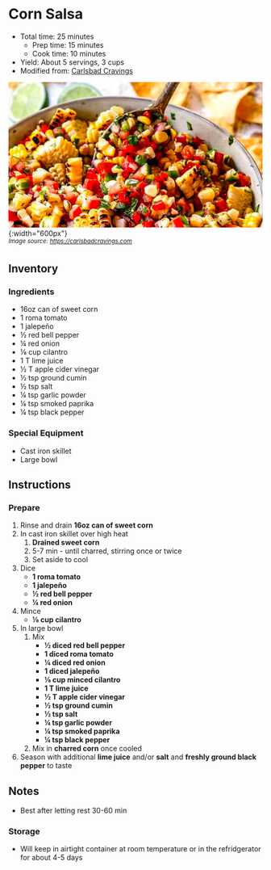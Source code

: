 # Corn Salsa

- Total time: 25 minutes
    - Prep time: 15 minutes
    - Cook time: 10 minutes
- Yield: About 5 servings, 3 cups
- Modified from: [Carlsbad Cravings](https://carlsbadcravings.com/corn-salsa/)

![](./hero.jpg){:width="600px"}
<br />
_<sup>Image source: <https://carlsbadcravings.com></sup>_

## Inventory

### Ingredients

- 16oz can of sweet corn
- 1 roma tomato
- 1 jalepeño
- ½ red bell pepper
- ¼ red onion
- ⅛ cup cilantro
- 1 T lime juice
- ½ T apple cider vinegar
- ½ tsp ground cumin
- ½ tsp salt
- ¼ tsp garlic powder
- ¼ tsp smoked paprika
- ¼ tsp black pepper

### Special Equipment

- Cast iron skillet
- Large bowl

## Instructions

### Prepare

1. Rinse and drain **16oz can of sweet corn**
1. In cast iron skillet over high heat
    1. **Drained sweet corn**
    1. 5-7 min - until charred, stirring once or twice
    1. Set aside to cool
1. Dice
    - **1 roma tomato**
    - **1 jalepeño**
    - **½ red bell pepper**
    - **¼ red onion**
1. Mince
    - **⅛ cup cilantro**
1. In large bowl
    1. Mix
        - **½ diced red bell pepper**
        - **1 diced roma tomato**
        - **¼ diced red onion**
        - **1 diced jalepeño**
        - **⅛ cup minced cilantro**
        - **1 T lime juice**
        - **½ T apple cider vinegar**
        - **½ tsp ground cumin**
        - **½ tsp salt**
        - **¼ tsp garlic powder**
        - **¼ tsp smoked paprika**
        - **¼ tsp black pepper**
    1. Mix in **charred corn** once cooled
1. Season with additional **lime juice** and/or **salt** and **freshly ground black pepper** to taste

## Notes

- Best after letting rest 30-60 min

### Storage

- Will keep in airtight container at room temperature or in the refridgerator for about 4-5 days
